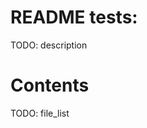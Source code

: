 <!--
file:         tests/README.md
file-id:      3dc67a08-ca7b-4568-90af-9ca3e0dbd6dc
project:      nice123d
project-id:   e2bbd03f-0ac6-41ec-89ae-2ad52fa0652a
using: jinja2
description:  This file contains the folder documentation. |
    The folder is part of the `nice123d` project.
-->

# README tests:

TODO: description

# Contents

TODO: file_list